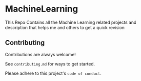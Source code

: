 # MachineLearning
This Repo Contains all the Machine Learning related projects and description that helps me and others to get a quick revision 
## Contributing

Contributions are always welcome!

See `contributing.md` for ways to get started.

Please adhere to this project's `code of conduct`.
